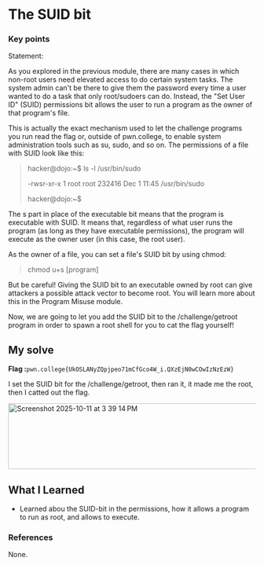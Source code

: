 # The SUID bit
### Key points

Statement:

As you explored in the previous module, there are many cases in which non-root users need elevated access to do certain system tasks. The system admin can't be there to give them the password every time a user wanted to do a task that only root/sudoers can do. Instead, the "Set User ID" (SUID) permissions bit allows the user to run a program as the owner of that program's file.

This is actually the exact mechanism used to let the challenge programs you run read the flag or, outside of pwn.college, to enable system administration tools such as su, sudo, and so on. The permissions of a file with SUID look like this:

> hacker@dojo:~$ ls -l /usr/bin/sudo
> 
> -rwsr-xr-x 1 root root 232416 Dec 1 11:45 /usr/bin/sudo
> 
> hacker@dojo:~$

The s part in place of the executable bit means that the program is executable with SUID. It means that, regardless of what user runs the program (as long as they have executable permissions), the program will execute as the owner user (in this case, the root user).

As the owner of a file, you can set a file's SUID bit by using chmod:

> chmod u+s [program]

But be careful! Giving the SUID bit to an executable owned by root can give attackers a possible attack vector to become root. You will learn more about this in the Program Misuse module.

Now, we are going to let you add the SUID bit to the /challenge/getroot program in order to spawn a root shell for you to cat the flag yourself!

## My solve
**Flag :**`pwn.college{UkOSLANyZQpjpeo71mCfGco4W_i.QXzEjN0wCOwIzNzEzW}`

I set the SUID bit for the /challenge/getroot, then ran it, it made me the root, then I catted out the flag.

<img width="626" height="134" alt="Screenshot 2025-10-11 at 3 39 14 PM" src="https://github.com/user-attachments/assets/8670880d-58d5-4916-860d-4101cb22331a" />

## What I Learned
- Learned abou the SUID-bit in the permissions, how it allows a program to run as root, and allows to execute.

### References 
None.
 


